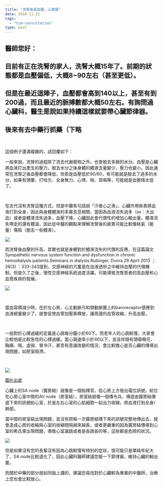 ```yaml
---
title: "洗腎後高血壓、心跳慢"
date: 2018-11-21
tags: 
  - "tcm-consultation"
type: post
---
```


## 醫師您好：

## 目前有正在洗腎的家人，洗腎大概15年了。前期的狀態都是血壓偏低，大概8~90左右（甚至更低）。

## 但是在最近這陣子，血壓都會高到140以上，甚至有到200過，而且最近的脈搏數都大概50左右。有詢問過心臟科，醫生是說如果持續這樣就要帶心臟節律器。

## 後來有去中藥行抓藥（下略

 

這個例子還滿複雜的，試回覆如下：

一般來說，洗腎的過程除了洗去代謝廢物之外，也會脫去多餘的水分。血壓是心臟將血液打出產生的壓力，脫去水分之後身體的體液含量變少，壓力也變小。因此通常在洗腎之後血壓都會降低，但若是血壓低於90/60，有可能就是脫去了過多的水分，如果有頭暈、打哈欠、全身無力、心悸、喘、耳鳴等，可能就是血壓降太低了。

 

在古代沒有洗腎這種方式，但是中醫有句話說「汗者心之液」，心臟作用負責將血液打到全身，因此與身體體液的多寡息息相關，當因為血液流失過多（ex：大出血）或者是體液流失過多，血壓下降，心臟因此會代償性的增加心輸出量。體液流失帶走的還有體溫，因此從中醫的觀點來理解洗腎後的疲累可能比較像耗氣（能量）傷陰（脫去一些體液）。

![](/images/uploads/charlie_the_unicorn_by_witchie1002-300x225.jpg)

而洗腎後血壓的升高，其實也就是身體對於體液流失的代償的反應，在這篇論文Sympathetic nervous system function and dysfunction in chronic hemodialysis patients.Seminars in dialysis.Rubinger, Dvora 29 April 2013 ；26(3) ：333-343提到，交感神經的亢奮是在血液透析之中維持血壓的代償機制，但是久了之後，慢性交感神經系統過度活躍，可能導致洗腎患者的高血壓和心血管疾病的發展。

![](/images/uploads/sympathetic-nervous-system-300x154.png)

 

當血容積減少時，在於左心房、心主動脈弓和頸動脈竇上的baroreceptor感應到血液總量變少了，就會促使血管加壓素釋放，讓周邊的血管收縮，升高血壓。

 

一般對於心搏過緩的定義是心跳每分鐘小於60下。而老年人的心跳較慢，大家會比較怕是比較急性的心搏過緩。當心跳速率小於40以下，並且伴隨有頭昏眼花、胸痛、喘、虛弱、冒冷汗，甚至有意識改變的情況，會比較擔心是否心臟的傳導出現問題，如房室阻滯。

 

![](/images/uploads/心臟傳導系統-1-300x225.jpg)

[圖片出處](https://slideplayer.com/slide/9273349/)

心臟上的SA node（竇房結）就像是一個指揮官，從心房上方發出電位訊號，給位在心房心室中間的AV node（房室結），房室結就像一個傳令兵，傳遞由竇房結傳遞下來的訊號給心室，於是左右心室的心肌細胞一起出力收縮，將血液打到全身/肺部。

當中間的房室結出現問題，並沒有把每一次竇房結傳下來的訊號完整地傳出去，就會造成心房的收縮與心室的收縮間隔越來越長，或者更嚴重的因為竇房結傳導到心室的希氏束出現問題，導致心室漏跳或者是各跳各的等，這些都是危險的狀況。

![](/images/uploads/20140710120444-300x181.jpg)

但是如果沒有您的長輩沒有因為心跳較慢有特別的症狀，很可能只是單純年紀大了，SA node比較退化了，因此心臟科醫師建議您裝一下節律器，維持心臟的輸出量。

而關於中藥的部分就如同版上講的，建議您尋找對於心臟較為專業的中醫師，治療上您也會比較放心。
